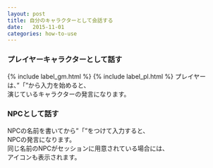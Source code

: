 ```yaml
---
layout: post
title: 自分のキャラクターとして会話する
date:   2015-11-01
categories: how-to-use
---
```


### プレイヤーキャラクターとして話す
{% include label_gm.html %} {% include label_pl.html %}
プレイヤーは、”「”から入力を始めると、  
演じているキャラクターの発言になります。

### NPCとして話す

NPCの名前を書いてから”「”をつけて入力すると、  
NPCの発言になります。  
同じ名前のNPCがセッションに用意されている場合には、  
アイコンも表示されます。  
